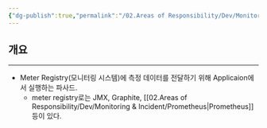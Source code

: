 ```yaml
---
{"dg-publish":true,"permalink":"/02.Areas of Responsibility/Dev/Monitoring & Incident/Micrometer/","tags":["dev","monitoring","metric"],"noteIcon":""}
---
```


## 개요
---
- Meter Registry(모니터링 시스템)에 측정 데이터를 전달하기 위해 Applicaion에서 실행하는 파사드.
	- meter registry로는 JMX, Graphite, [[02.Areas of Responsibility/Dev/Monitoring & Incident/Prometheus\|Prometheus]] 등이 있다.
